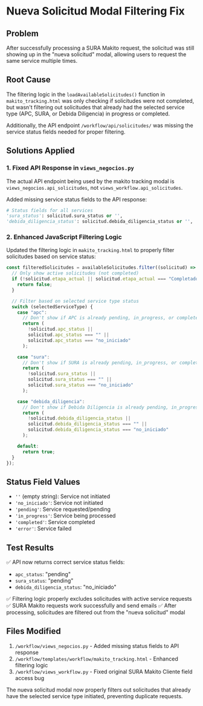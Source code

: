 # Nueva Solicitud Modal Filtering Fix

## Problem

After successfully processing a SURA Makito request, the solicitud was still showing up in the "nueva solicitud" modal, allowing users to request the same service multiple times.

## Root Cause

The filtering logic in the `loadAvailableSolicitudes()` function in `makito_tracking.html` was only checking if solicitudes were not completed, but wasn't filtering out solicitudes that already had the selected service type (APC, SURA, or Debida Diligencia) in progress or completed.

Additionally, the API endpoint `/workflow/api/solicitudes/` was missing the service status fields needed for proper filtering.

## Solutions Applied

### 1. Fixed API Response in `views_negocios.py`

The actual API endpoint being used by the makito tracking modal is `views_negocios.api_solicitudes`, not `views_workflow.api_solicitudes`.

Added missing service status fields to the API response:

```python
# Status fields for all services
'sura_status': solicitud.sura_status or '',
'debida_diligencia_status': solicitud.debida_diligencia_status or '',
```

### 2. Enhanced JavaScript Filtering Logic

Updated the filtering logic in `makito_tracking.html` to properly filter solicitudes based on service status:

```javascript
const filteredSolicitudes = availableSolicitudes.filter((solicitud) => {
  // Only show active solicitudes (not completed)
  if (!solicitud.etapa_actual || solicitud.etapa_actual === "Completado") {
    return false;
  }

  // Filter based on selected service type status
  switch (selectedServiceType) {
    case "apc":
      // Don't show if APC is already pending, in_progress, or completed
      return (
        !solicitud.apc_status ||
        solicitud.apc_status === "" ||
        solicitud.apc_status === "no_iniciado"
      );

    case "sura":
      // Don't show if SURA is already pending, in_progress, or completed
      return (
        !solicitud.sura_status ||
        solicitud.sura_status === "" ||
        solicitud.sura_status === "no_iniciado"
      );

    case "debida_diligencia":
      // Don't show if Debida Diligencia is already pending, in_progress, or completed
      return (
        !solicitud.debida_diligencia_status ||
        solicitud.debida_diligencia_status === "" ||
        solicitud.debida_diligencia_status === "no_iniciado"
      );

    default:
      return true;
  }
});
```

## Status Field Values

- `''` (empty string): Service not initiated
- `'no_iniciado'`: Service not initiated
- `'pending'`: Service requested/pending
- `'in_progress'`: Service being processed
- `'completed'`: Service completed
- `'error'`: Service failed

## Test Results

✅ API now returns correct service status fields:

- `apc_status`: "pending"
- `sura_status`: "pending"
- `debida_diligencia_status`: "no_iniciado"

✅ Filtering logic properly excludes solicitudes with active service requests
✅ SURA Makito requests work successfully and send emails
✅ After processing, solicitudes are filtered out from the "nueva solicitud" modal

## Files Modified

1. `/workflow/views_negocios.py` - Added missing status fields to API response
2. `/workflow/templates/workflow/makito_tracking.html` - Enhanced filtering logic
3. `/workflow/views_workflow.py` - Fixed original SURA Makito Cliente field access bug

The nueva solicitud modal now properly filters out solicitudes that already have the selected service type initiated, preventing duplicate requests.
